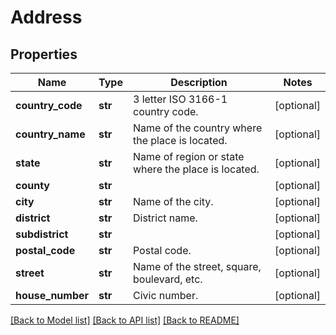 # Address

## Properties
Name | Type | Description | Notes
------------ | ------------- | ------------- | -------------
**country_code** | **str** | 3 letter ISO 3166-1 country code. | [optional] 
**country_name** | **str** | Name of the country where the place is located. | [optional] 
**state** | **str** | Name of region or state where the place is located. | [optional] 
**county** | **str** |  | [optional] 
**city** | **str** | Name of the city. | [optional] 
**district** | **str** | District name. | [optional] 
**subdistrict** | **str** |  | [optional] 
**postal_code** | **str** | Postal code. | [optional] 
**street** | **str** | Name of the street, square, boulevard, etc. | [optional] 
**house_number** | **str** | Civic number. | [optional] 

[[Back to Model list]](../README.md#documentation-for-models) [[Back to API list]](../README.md#documentation-for-api-endpoints) [[Back to README]](../README.md)

